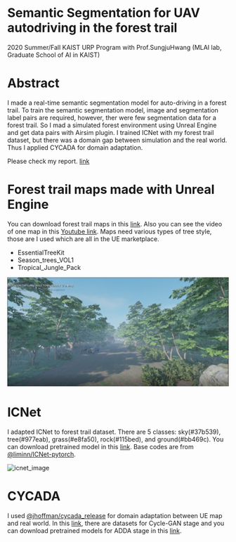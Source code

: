 # Semantic Segmentation for UAV autodriving in the forest trail
2020 Summer/Fall KAIST URP Program
with Prof.SungjuHwang (MLAI lab, Graduate School of AI in KAIST)

# Abstract
I made a real-time semantic segmentation model for auto-driving in a forest trail. To train the semantic segmentation model, image and segmentation
label pairs are required, however, ther were few segmentation data for a forest trail. So I mad a simulated forest environment using Unreal Engine and get data
pairs with Airsim plugin. I trained ICNet with my forest trail dataset, but there was a domain gap between simulation and the real world. Thus I applied CYCADA for domain adaptation.

Please check my report. [link](https://drive.google.com/file/d/1HJocZcdSeYmASQho2Do9TqUVwdKcKnIU/view?usp=sharing)

# Forest trail maps made with Unreal Engine
You can download forest trail maps in this [link](https://drive.google.com/drive/folders/12WXLuPHHWLbfuAhG6QTGvS4GEC1UA9C-?usp=sharing).
Also you can see the video of one map in this [Youtube link](https://www.youtube.com/watch?v=IBE_9HmYDIk&ab_channel=AntabodyKAIST).
Maps need various types of tree style, those are I used which are all in the UE marketplace.
* EssentialTreeKit
* Season_trees_VOL1
* Tropical_Jungle_Pack

![map_image](./forest_trail.png)

# ICNet
I adapted ICNet to forest trail dataset. There are 5 classes: sky(#37b539), tree(#977eab), grass(#e8fa50), rock(#115bed), and ground(#bb469c). You can download pretrained model in this [link](https://drive.google.com/drive/folders/1ztdfK7ipF8yrvuTdXQKShOmiGoF3LSGc?usp=sharing). Base codes are from [@liminn/ICNet-pytorch](https://github.com/liminn/ICNet-pytorch).

![icnet_image](./ICNet_result.gif)

# CYCADA
I used [@jhoffman/cycada_release](https://github.com/jhoffman/cycada_release) for domain adaptation between UE map and real world. In this [link](https://drive.google.com/drive/folders/1oWULfUJIBxucURe1E7VjUjHbzlZaZHIG?usp=sharing), there are datasets for Cycle-GAN stage and you can download pretrained models for ADDA stage in this [link](https://drive.google.com/drive/folders/1-SNGA4TVDaxPdSA6xelVX2QHCxpNx9jJ?usp=sharing). 

